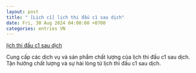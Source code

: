 ```yaml
---
layout: post
title: " [Lịch c1] lịch thi đấu c1 sau dịch"
date: Fri, 30 Aug 2024 04:00:00 +0700
categories: entries VN
---
```

[lịch thi đấu c1 sau dịch](https://www.bienphong.com.vn/Iphone/l%E1%BB%8Bch-thi-%C4%91%E1%BA%A5u-c1-sau-d%E1%BB%8Bch.html)

Cung cấp các dịch vụ và sản phẩm chất lượng của lịch thi đấu c1 sau dịch. Tận hưởng chất lượng và sự hài lòng từ lịch thi đấu c1 sau dịch.️


